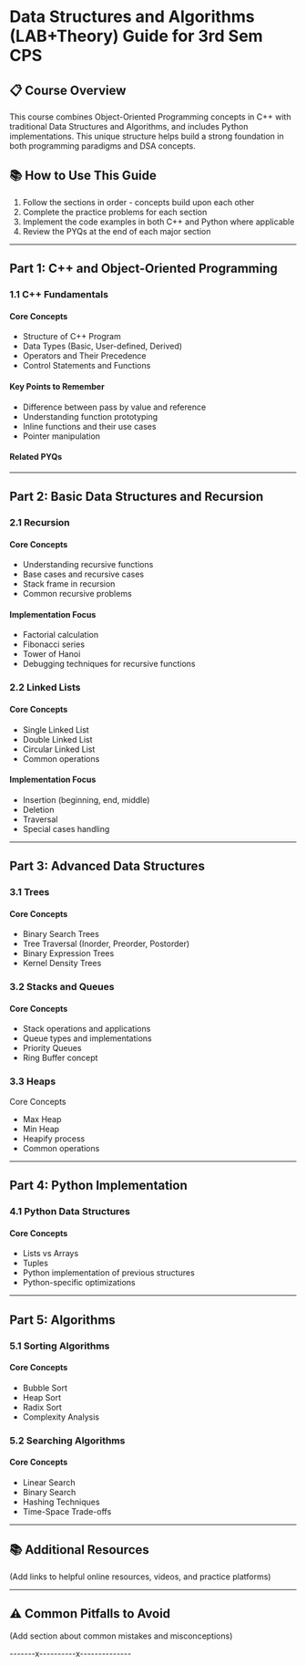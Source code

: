 # Data Structures and Algorithms (LAB+Theory) Guide for 3rd Sem CPS
## 📋 Course Overview
This course combines Object-Oriented Programming concepts in C++ with traditional Data Structures and Algorithms, and includes Python implementations. This unique structure helps build a strong foundation in both programming paradigms and DSA concepts.  
## 📚 How to Use This Guide
1. Follow the sections in order - concepts build upon each other
2. Complete the practice problems for each section
3. Implement the code examples in both C++ and Python where applicable
4. Review the PYQs at the end of each major section
----------------------------------------------------------------
## Part 1: C++ and Object-Oriented Programming
### 1.1 C++ Fundamentals
#### Core Concepts
- Structure of C++ Program
- Data Types (Basic, User-defined, Derived)
- Operators and Their Precedence
- Control Statements and Functions
#### Key Points to Remember
- Difference between pass by value and reference
- Understanding function prototyping
- Inline functions and their use cases
- Pointer manipulation
#### Related PYQs
-----------------------------------------------------------------
## Part 2: Basic Data Structures and Recursion
### 2.1 Recursion
#### Core Concepts
- Understanding recursive functions
- Base cases and recursive cases
- Stack frame in recursion
- Common recursive problems
#### Implementation Focus
- Factorial calculation
- Fibonacci series
- Tower of Hanoi
- Debugging techniques for recursive functions
### 2.2 Linked Lists
#### Core Concepts
- Single Linked List
- Double Linked List
- Circular Linked List
- Common operations
#### Implementation Focus
- Insertion (beginning, end, middle)
- Deletion
- Traversal
- Special cases handling
- -------------------------------------------------------------
## Part 3: Advanced Data Structures
### 3.1 Trees
#### Core Concepts
- Binary Search Trees
- Tree Traversal (Inorder, Preorder, Postorder)
- Binary Expression Trees
- Kernel Density Trees
### 3.2 Stacks and Queues
#### Core Concepts
- Stack operations and applications
- Queue types and implementations
- Priority Queues
- Ring Buffer concept
### 3.3 Heaps
Core Concepts
- Max Heap
- Min Heap
- Heapify process
- Common operations
- ---------------------------------------------------------------
## Part 4: Python Implementation
### 4.1 Python Data Structures
#### Core Concepts
- Lists vs Arrays
- Tuples
- Python implementation of previous structures
- Python-specific optimizations
- -----------------------------------------------------------------
## Part 5: Algorithms
### 5.1 Sorting Algorithms
#### Core Concepts
- Bubble Sort
- Heap Sort
- Radix Sort
- Complexity Analysis
### 5.2 Searching Algorithms
#### Core Concepts
- Linear Search
- Binary Search
- Hashing Techniques
- Time-Space Trade-offs
- - -----------------------------------------------------------------
## 📚 Additional Resources
(Add links to helpful online resources, videos, and practice platforms)
- -----------------------------------------------------------------
## ⚠️ Common Pitfalls to Avoid
(Add section about common mistakes and misconceptions)

-------x----------x--------------
